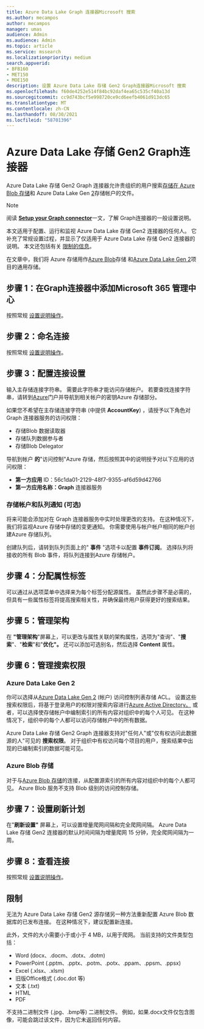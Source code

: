 ```yaml
---
title: Azure Data Lake Graph 连接器Microsoft 搜索
ms.author: mecampos
author: mecampos
manager: umas
audience: Admin
ms.audience: Admin
ms.topic: article
ms.service: mssearch
ms.localizationpriority: medium
search.appverid:
- BFB160
- MET150
- MOE150
description: 设置 Azure Data Lake 存储 Gen2 Graph连接器Microsoft 搜索
ms.openlocfilehash: f60de4252e514f84bc92daf4ea65c535cf40a13d
ms.sourcegitcommit: cc9d743bcf5e998720ce9cd6eefb4061d913dc65
ms.translationtype: MT
ms.contentlocale: zh-CN
ms.lasthandoff: 08/30/2021
ms.locfileid: "58701396"
---
```

<!---Previous ms.author: monaray --->

# <a name="azure-data-lake-storage-gen2-graph-connector"></a>Azure Data Lake 存储 Gen2 Graph连接器

Azure Data Lake 存储 Gen2 Graph 连接器允许贵组织的用户搜索[存储在 Azure Blob 存储](/azure/storage/blobs/storage-blobs-introduction)和 Azure Data Lake Gen [2](/azure/storage/blobs/data-lake-storage-introduction)存储帐户的文件。

> [!NOTE]
> 阅读 [**Setup your Graph connector**](configure-connector.md)一文，了解 Graph连接器的一般设置说明。

本文适用于配置、运行和监视 Azure Data Lake 存储 Gen2 连接器的任何人。 它补充了常规设置过程，并显示了仅适用于 Azure Data Lake 存储 Gen2 连接器的说明。 本文还包括有关 [限制的信息](#limitations)。

在文章中，我们将 Azure 存储用作[Azure Blob](/azure/storage/blobs/storage-blobs-introduction)存储 和[Azure Data Lake Gen 2](/azure/storage/blobs/data-lake-storage-introduction)项目的通用存储。

## <a name="step-1-add-a-graph-connector-in-the-microsoft-365-admin-center"></a>步骤 1：在Graph连接器中添加Microsoft 365 管理中心

按照常规 [设置说明操作](./configure-connector.md)。
<!---If the above phrase does not apply, delete it and insert specific details for your data source that are different from general setup instructions.-->

## <a name="step-2-name-the-connection"></a>步骤 2：命名连接

按照常规 [设置说明操作](./configure-connector.md)。
<!---If the above phrase does not apply, delete it and insert specific details for your data source that are different from general setup instructions.-->

## <a name="step-3-configure-the-connection-settings"></a>步骤 3：配置连接设置

输入主存储连接字符串。 需要此字符串才能访问存储帐户。 若要查找连接字符串，请转到[Azure](https://ms.portal.azure.com/#home)门户并导航到相关帐户的密钥Azure 存储部分。

如果您不希望在主存储连接字符串 (中提供 **AccountKey**) ，请授予以下角色对 Graph 连接器服务的访问权限：

* 存储Blob 数据读取器
* 存储队列数据参与者
* 存储Blob Delegator

导航到帐户 **的**"访问控制"Azure 存储，然后按照其中的说明授予对以下应用的访问权限：

* **第一方应用** ID：56c1da01-2129-48f7-9355-af6d59d42766
* **第一方应用名称：Graph** 连接器服务

### <a name="storage-account-and-queue-notifications-optional"></a>存储帐户和队列通知 (可选) 

将来可能会添加对在 Graph 连接器服务中实时处理更改的支持。 在这种情况下，我们将监视Azure 存储中存储的变更通知。 你需要使用与帐户帐户相同的帐户创建Azure 存储队列。

创建队列后，请转到队列页面上的" **事件** "选项卡以配置 **事件订阅**。 选择队列将接收的所有 Blob 事件，将队列连接到Azure 存储帐户。

## <a name="step-4-assign-property-labels"></a>步骤 4：分配属性标签

可以通过从选项菜单中选择来为每个标签分配源属性。 虽然此步骤不是必需的，但具有一些属性标签将提高搜索相关性，并确保最终用户获得更好的搜索结果。

## <a name="step-5-manage-schema"></a>步骤 5：管理架构

在 **"管理架构**"屏幕上，可以更改与属性关联的架构属性，选项为"查询"、"**搜索**"、"**检索**"和"**优化"。** 还可以添加可选别名，然后选择 **Content** 属性。

## <a name="step-6-manage-search-permissions"></a>步骤 6：管理搜索权限

### <a name="azure-data-lake-gen-2"></a>Azure Data Lake Gen 2

你可以选择从[Azure Data Lake Gen 2](/azure/storage/blobs/data-lake-storage-introduction) (帐户) 访问控制列表存储 ACL。 设置这些搜索权限后，将基于登录用户的权限对搜索内容进行[Azure Active Directory。](/azure/active-directory/) 或者，可以选择使存储帐户中编制索引的所有内容对组织中的每个人可见。 在这种情况下，组织中的每个人都可以访问存储帐户中的所有数据。

Azure Data Lake 存储 Gen2 Graph 连接器支持对"任何人"或"仅有权访问此数据源的人"可见的 **搜索权限**。 对于组织中有权访问每个项目的用户，搜索结果中出现的已编制索引的数据可能可见。

### <a name="azure-blob-storage"></a>Azure Blob 存储

对于与[Azure Blob 存储](/azure/storage/blobs/storage-blobs-introduction)的连接，从配置源索引的所有内容对组织中的每个人都可见。 Azure Blob 服务不支持 Blob 级别的访问控制存储。

## <a name="step-7-set-the-refresh-schedule"></a>步骤 7：设置刷新计划

在"**刷新设置"** 屏幕上，可以设置增量爬网间隔和完全爬网间隔。 Azure Data Lake 存储 Gen2 连接器的默认时间间隔为增量爬网 15 分钟，完全爬网间隔为一周。

## <a name="step-8-review-connection"></a>步骤 8：查看连接

按照常规 [设置说明操作](./configure-connector.md)。
<!---If the above phrase does not apply, delete it and insert specific details for your data source that are different from general setup instructions.-->

<!---## Troubleshooting-->
<!---Insert troubleshooting recommendations for this data source-->

## <a name="limitations"></a>限制

无法为 Azure Data Lake 存储 Gen2 源存储另一种方法重新配置 Azure Blob 数据库的已发布连接。 在这种情况下，建议配置新连接。

此外，文件的大小需要小于或小于 4 MB，以用于爬网。 当前支持的文件类型包括：

* Word (docx、.docm、.dotx、.dotm) 
* PowerPoint (.pptm、.pptx、.potm、.potx、.ppam、.ppsm、.ppsx) 
* Excel (.xlsx、.xlsm) 
* 旧版Office格式 (.doc.dot 等) 
* 文本 (.txt) 
* HTML
* PDF

不支持二进制文件 (.jpg、.bmp等) 二进制文件。 例如，如果.docx文件仅包含图像，可能会跳过该文件，因为它未返回任何内容。